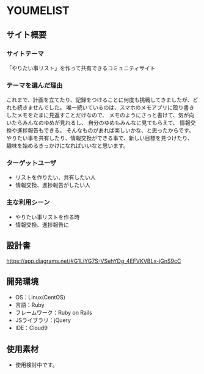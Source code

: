 # YOUMELIST

## サイト概要
### サイトテーマ
「やりたい事リスト」を作って共有できるコミュニティサイト

### テーマを選んだ理由
これまで、計画を立てたり、記録をつけることに何度も挑戦してきましたが、どれも続きませんでした。
唯一続いているのは、スマホのメモアプリに殴り書きしたメモをたまに見返すことだけなので、
メモのようにさっと書けて、気が向いたらみんなのゆめが見れるし、  自分のゆめもみんなに見てもらえて、
情報交換や進捗報告もできる。
そんなものがあれば楽しいかな、と思ったからです。  
やりたい事を共有したり、情報交換ができる事で、新しい目標を見つけたり、
趣味を始めるきっかけになればいいなと思います。

### ターゲットユーザ
* リストを作りたい、共有したい人
* 情報交換、進捗報告がしたい人

### 主な利用シーン
* やりたい事リストを作る時
* 情報交換、進捗報告に

## 設計書
https://app.diagrams.net/#G1LiYG7S-VSehYDg_4EFVKVBLx-jGnS9cC

## 開発環境
- OS：Linux(CentOS)
- 言語：Ruby
- フレームワーク：Ruby on Rails
- JSライブラリ：jQuery
- IDE：Cloud9

## 使用素材
* 使用検討中です。